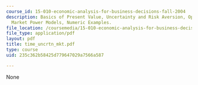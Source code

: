 ```yaml
---
course_id: 15-010-economic-analysis-for-business-decisions-fall-2004
description: Basics of Present Value, Uncertainty and Risk Aversion, Option Value,
  Market Power Models, Numeric Examples.
file_location: /coursemedia/15-010-economic-analysis-for-business-decisions-fall-2004/235c362b58425d779647029a7566a587_time_uncrtn_mkt.pdf
file_type: application/pdf
layout: pdf
title: time_uncrtn_mkt.pdf
type: course
uid: 235c362b58425d779647029a7566a587

---
```

None